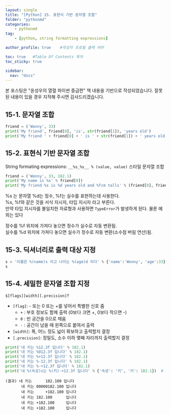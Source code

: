 ```yaml
---
layout: single
title: "[Python] 15. 표현식 기반 문자열 조합"
folder: "pythonmd"
categories:
    - pythonmd
tag:
    - [python, string formatting expressions]

author_profile: true    #작성자 프로필 출력 여부

toc: true   #Table Of Contents 목차 
toc_sticky: true

sidebar:
  nav: "docs"
---
```


본 포스팅은 "윤성우의 열혈 파이썬 중급편" 책 내용을 기반으로 작성되었습니다.
잘못된 내용이 있을 경우 지적해 주시면 감사드리겠습니다.

## 15-1. 문자열 조합

```python
friend = ('Wonny', 33)
print('My friend', friend[0], 'is', str(friend[1]), 'years old')
print('My friend ' + friend[0] + ' is ' + str(friend[1]) + ' years old')
```
## 15-2. 표현식 기반 문자열 조합

String formating expressions: `__%s_%s__ % (value, value)` 스타일 문자열 조합

```python
friend = ('Wonny', 33, 182.1)
print('My name is %s' % friend[0])
print('My friend %s is %d years old and %fcm talls' % (friend[0], friend[1], friend[2]))
```

%s 는 문자열 %d는 정수, %f는 실수를 표현하는데 사용한다.<br/>
%s, %f와 같은 것을 서식 지시자, 타입 지시자 라고 부른다.<br/>
만약 타입 지시자를 불일치한 자료형과 사용하면 `TypeError`가 발생하게 된다. 물론 예외는 있다

정수를 %f 위치에 가져다 놓으면 정수가 실수로 자동 변환됨. <br/>
실수를 %d 위치에 가져다 놓으면 실수가 정수로 자동 변환(소수점 버림 연산)됨.

## 15-3. 딕셔너리로 출력 대상 지정

```python
s = '이름은 %(name)s 이고 나이는 %(age)d 이다' % {'name':'Wonny', 'age':33}
s
```

## 15-4. 세밀한 문자열 조합 지정

`$[flags][width][.precision]f`<br/>

- `[flag]`: - 또는 0 또는 +를 넣어서 특별한 신호 줌
  * `+` : 부호 정보도 함께 출력 (0보다 크면 +, 0보다 작으면 -)
  * `0` : 빈 공간을 0으로 채움
  * `-` : 공간이 남을 때 왼쪽으로 붙여서 출력
- `[width]`: 폭, 어느 정도 넓이 확보하고 출력할지 결정
- `[.precision]`: 정밀도, 소수 이하 몇째 자리까지 출력할지 결정

```python
print('내 키는 %12.3f 입니다' % 182.1)
print('내 키는 %012.3f 입니다' % 182.1)
print('내 키는 %+12.3f 입니다' % 182.1)
print('내 키는 %-12.3f 입니다' % 182.1)
print('내 키는 %-+12.3f 입니다' % 182.1)
print('내 %(속성)s는 %(키)-+12.3f 입니다' % {'속성': '키', '키': 182.1})  # 딕셔너리도 적용 가능
```
    (결과) 내 키는      182.100 입니다
           내 키는 00000182.100 입니다
           내 키는     +182.100 입니다
           내 키는 182.100      입니다
           내 키는 +182.100     입니다
           내 키는 +182.100     입니다





